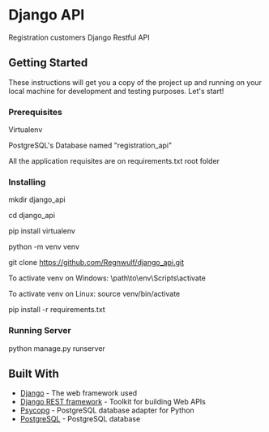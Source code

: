 # Django API

Registration customers Django Restful API

## Getting Started

These instructions will get you a copy of the project up and running on your local machine for development and testing purposes. Let's start!

### Prerequisites

Virtualenv

PostgreSQL's Database named "registration_api"

All the application requisites are on requirements.txt root folder

### Installing

mkdir django_api

cd django_api

pip install virtualenv

python -m venv venv

git clone https://github.com/Regnwulf/django_api.git

To activate venv on Windows:
\path\to\env\Scripts\activate

To activate venv on Linux:
source venv/bin/activate

pip install -r requirements.txt

### Running Server

python manage.py runserver

## Built With

* [Django](https://www.djangoproject.com/) - The web framework used
* [Django REST framework](https://www.django-rest-framework.org/) - Toolkit for building Web APIs
* [Psycopg](https://www.psycopg.org/docs/) - PostgreSQL database adapter for Python
* [PostgreSQL](https://www.postgresql.org/docs/) - PostgreSQL database

